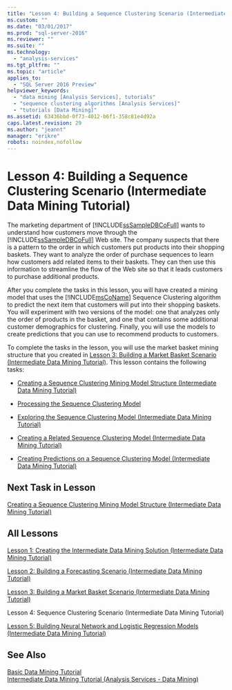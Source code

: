 ```yaml
---
title: "Lesson 4: Building a Sequence Clustering Scenario (Intermediate Data Mining Tutorial) | Microsoft Docs"
ms.custom: ""
ms.date: "03/01/2017"
ms.prod: "sql-server-2016"
ms.reviewer: ""
ms.suite: ""
ms.technology: 
  - "analysis-services"
ms.tgt_pltfrm: ""
ms.topic: "article"
applies_to: 
  - "SQL Server 2016 Preview"
helpviewer_keywords: 
  - "data mining [Analysis Services], tutorials"
  - "sequence clustering algorithms [Analysis Services]"
  - "tutorials [Data Mining]"
ms.assetid: 63436bbd-0f73-4012-b6f1-358c81e4d92a
caps.latest.revision: 29
ms.author: "jeannt"
manager: "erikre"
robots: noindex,nofollow
---
```

# Lesson 4: Building a Sequence Clustering Scenario (Intermediate Data Mining Tutorial)
The marketing department of [!INCLUDE[ssSampleDBCoFull](../a9notintoc/includes/sssampledbcofull-md.md)] wants to understand how customers move through the [!INCLUDE[ssSampleDBCoFull](../a9notintoc/includes/sssampledbcofull-md.md)] Web site. The company suspects that there is a pattern to the order in which customers put products into their shopping baskets. They want to analyze the order of purchase sequences to learn how customers add related items to their baskets. They can then use this information to streamline the flow of the Web site so that it leads customers to purchase additional products.  
  
After you complete the tasks in this lesson, you will have created a mining model that uses the [!INCLUDE[msCoName](../a9notintoc/includes/msconame-md.md)] Sequence Clustering algorithm to predict the next item that customers will put into their shopping baskets. You will experiment with two versions of the model: one that analyzes only the order of products in the basket, and one that contains some additional customer demographics for clustering. Finally, you will use the models to create predictions that you can use to recommend products to customers.  
  
To complete the tasks in the lesson, you will use the market basket mining structure that you created in [Lesson 3: Building a Market Basket Scenario &#40;Intermediate Data Mining Tutorial&#41;](../a9notintoc/lesson-3-building-a-market-basket-scenario-intermediate-data-mining-tutorial.md). This lesson contains the following tasks:  
  
-   [Creating a Sequence Clustering Mining Model Structure &#40;Intermediate Data Mining Tutorial&#41;](../a9notintoc/e9339227-6c2e-4c4b-8be2-8c1960bc4a8d.md)  
  
-   [Processing the Sequence Clustering Model](../a9notintoc/processing-the-sequence-clustering-model.md)  
  
-   [Exploring the Sequence Clustering Model &#40;Intermediate Data Mining Tutorial&#41;](../a9notintoc/exploring-the-sequence-clustering-model-intermediate-data-mining-tutorial.md)  
  
-   [Creating a Related Sequence Clustering Model &#40;Intermediate Data Mining Tutorial&#41;](../a9notintoc/creating-a-related-sequence-clustering-model-intermediate-data-mining-tutorial.md)  
  
-   [Creating Predictions on a Sequence Clustering Model &#40;Intermediate Data Mining Tutorial&#41;](../a9notintoc/94a8d4f9-a76a-49c5-9785-917010359511.md)  
  
## Next Task in Lesson  
[Creating a Sequence Clustering Mining Model Structure &#40;Intermediate Data Mining Tutorial&#41;](../a9notintoc/e9339227-6c2e-4c4b-8be2-8c1960bc4a8d.md)  
  
## All Lessons  
[Lesson 1: Creating the Intermediate Data Mining Solution &#40;Intermediate Data Mining Tutorial&#41;](../a9notintoc/d8e3f89f-091c-434e-8f67-639f073edcdf.md)  
  
[Lesson 2: Building a Forecasting Scenario &#40;Intermediate Data Mining Tutorial&#41;](../a9notintoc/lesson-2-building-a-forecasting-scenario-intermediate-data-mining-tutorial.md)  
  
[Lesson 3: Building a Market Basket Scenario &#40;Intermediate Data Mining Tutorial&#41;](../a9notintoc/lesson-3-building-a-market-basket-scenario-intermediate-data-mining-tutorial.md)  
  
Lesson 4: Sequence Clustering Scenario (Intermediate Data Mining Tutorial)  
  
[Lesson 5: Building Neural Network and Logistic Regression Models &#40;Intermediate Data Mining Tutorial&#41;](../a9notintoc/42c3701a-1fd2-44ff-b7de-377345bbbd6b.md)  
  
## See Also  
[Basic Data Mining Tutorial](../a9notintoc/basic-data-mining-tutorial.md)  
[Intermediate Data Mining Tutorial &#40;Analysis Services - Data Mining&#41;](../a9notintoc/intermediate-data-mining-tutorial-analysis-services-data-mining.md)  
  
